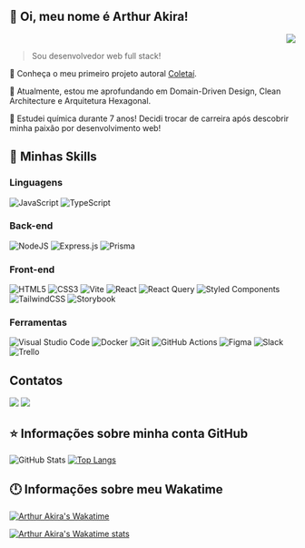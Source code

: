 ## 👋 Oi, meu nome é <strong>Arthur Akira!</strong>

<div align="right">
    <a href="https://visitorbadge.io/status?path=https%3A%2F%2Fgithub.com%2FakiraTatesawa">
        <img src="https://api.visitorbadge.io/api/visitors?path=https%3A%2F%2Fgithub.com%2FakiraTatesawa&labelColor=%23dc6286&countColor=%23282a36" />       </a>
</div>

> Sou desenvolvedor web full stack!

🔭 Conheça o meu primeiro projeto autoral [Coletaí](https://github.com/akiraTatesawa/coletai-front).

🌱 Atualmente, estou me aprofundando em Domain-Driven Design, Clean Architecture e Arquitetura Hexagonal.

🥼 Estudei química durante 7 anos! Decidi trocar de carreira após descobrir minha paixão por desenvolvimento web!

## 🚀 Minhas Skills

### Linguagens

![JavaScript](https://img.shields.io/badge/javascript-%23323330.svg?style=for-the-badge&logo=javascript&logoColor=%23F7DF1E)
![TypeScript](https://img.shields.io/badge/typescript-%23007ACC.svg?style=for-the-badge&logo=typescript&logoColor=white)

### Back-end

![NodeJS](https://img.shields.io/badge/node.js-6DA55F?style=for-the-badge&logo=node.js&logoColor=white)
![Express.js](https://img.shields.io/badge/express.js-%23404d59.svg?style=for-the-badge&logo=express&logoColor=%2361DAFB)
![Prisma](https://img.shields.io/badge/Prisma-3982CE?style=for-the-badge&logo=Prisma&logoColor=white)

### Front-end

![HTML5](https://img.shields.io/badge/html5-%23E34F26.svg?style=for-the-badge&logo=html5&logoColor=white)
![CSS3](https://img.shields.io/badge/css3-%231572B6.svg?style=for-the-badge&logo=css3&logoColor=white)
![Vite](https://img.shields.io/badge/vite-%23646CFF.svg?style=for-the-badge&logo=vite&logoColor=white)
![React](https://img.shields.io/badge/react-%2320232a.svg?style=for-the-badge&logo=react&logoColor=%2361DAFB)
![React Query](https://img.shields.io/badge/-React%20Query-FF4154?style=for-the-badge&logo=react%20query&logoColor=white)
![Styled Components](https://img.shields.io/badge/styled--components-DB7093?style=for-the-badge&logo=styled-components&logoColor=white)
![TailwindCSS](https://img.shields.io/badge/tailwindcss-%2338B2AC.svg?style=for-the-badge&logo=tailwind-css&logoColor=white)
![Storybook](https://img.shields.io/badge/-Storybook-FF4785?style=for-the-badge&logo=storybook&logoColor=white)

### Ferramentas

![Visual Studio Code](https://img.shields.io/badge/Visual%20Studio%20Code-0078d7.svg?style=for-the-badge&logo=visual-studio-code&logoColor=white)
![Docker](https://img.shields.io/badge/docker-%230db7ed.svg?style=for-the-badge&logo=docker&logoColor=white)
![Git](https://img.shields.io/badge/git-%23F05033.svg?style=for-the-badge&logo=git&logoColor=white)
![GitHub Actions](https://img.shields.io/badge/github%20actions-%232671E5.svg?style=for-the-badge&logo=githubactions&logoColor=white)
![Figma](https://img.shields.io/badge/figma-%23F24E1E.svg?style=for-the-badge&logo=figma&logoColor=white)
![Slack](https://img.shields.io/badge/Slack-4A154B?style=for-the-badge&logo=slack&logoColor=white)
![Trello](https://img.shields.io/badge/Trello-%23026AA7.svg?style=for-the-badge&logo=Trello&logoColor=white)

## Contatos

<a href = "mailto:arthurakira.dev@gmail.com"><img src="https://img.shields.io/badge/-Gmail-%23333?style=for-the-badge&logo=gmail&logoColor=white&color=red" target="_blank"></a>
<a href = "https://www.linkedin.com/in/akiratatesawa/"><img src="https://img.shields.io/badge/LinkedIn-0077B5?style=for-the-badge&logo=linkedin&logoColor=white" target="_blank" /></a>

## ⭐ Informações sobre minha conta GitHub

![GitHub Stats](https://github-readme-stats.vercel.app/api?username=akiratatesawa&show_icons=true&theme=dracula)
[![Top Langs](https://github-readme-stats.vercel.app/api/top-langs/?username=akiratatesawa&layout=compact&langs_count=7&theme=dracula)](https://github.com/anuraghazra/github-readme-stats)

## 🕛 Informações sobre meu Wakatime

[![Arthur Akira's Wakatime](https://wakatime.com/badge/user/94f8d07a-90b7-4c7e-b873-da7142464cc7.svg?style=for-the-badge)](https://wakatime.com/@94f8d07a-90b7-4c7e-b873-da7142464cc7)

[![Arthur Akira's Wakatime stats](https://github-readme-stats.vercel.app/api/wakatime?username=akiratatesawa&layout=compact&langs_count=6&theme=dracula)](https://github.com/anuraghazra/github-readme-stats)
